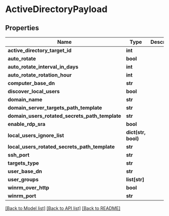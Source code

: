 # ActiveDirectoryPayload

## Properties
Name | Type | Description | Notes
------------ | ------------- | ------------- | -------------
**active_directory_target_id** | **int** |  | [optional] 
**auto_rotate** | **bool** |  | [optional] 
**auto_rotate_interval_in_days** | **int** |  | [optional] 
**auto_rotate_rotation_hour** | **int** |  | [optional] 
**computer_base_dn** | **str** |  | [optional] 
**discover_local_users** | **bool** |  | [optional] 
**domain_name** | **str** |  | [optional] 
**domain_server_targets_path_template** | **str** |  | [optional] 
**domain_users_rotated_secrets_path_template** | **str** |  | [optional] 
**enable_rdp_sra** | **bool** |  | [optional] 
**local_users_ignore_list** | **dict(str, bool)** |  | [optional] 
**local_users_rotated_secrets_path_template** | **str** |  | [optional] 
**ssh_port** | **str** |  | [optional] 
**targets_type** | **str** |  | [optional] 
**user_base_dn** | **str** |  | [optional] 
**user_groups** | **list[str]** |  | [optional] 
**winrm_over_http** | **bool** |  | [optional] 
**winrm_port** | **str** |  | [optional] 

[[Back to Model list]](../README.md#documentation-for-models) [[Back to API list]](../README.md#documentation-for-api-endpoints) [[Back to README]](../README.md)


